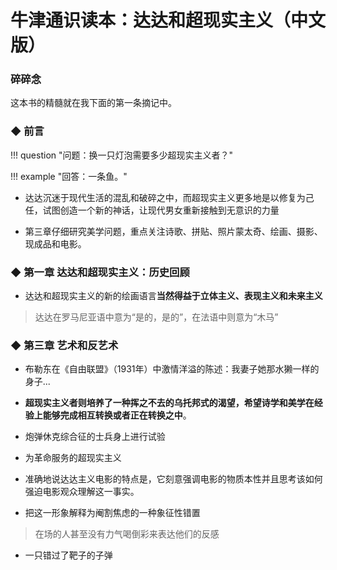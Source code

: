 # 牛津通识读本：达达和超现实主义（中文版）

### 碎碎念

这本书的精髓就在我下面的第一条摘记中。

### ◆  前言

!!! question "问题：换一只灯泡需要多少超现实主义者？"


!!! example "回答：一条鱼。"

-  达达沉迷于现代生活的混乱和破碎之中，而超现实主义更多地是以修复为己任，试图创造一个新的神话，让现代男女重新接触到无意识的力量

-  第三章仔细研究美学问题，重点关注诗歌、拼贴、照片蒙太奇、绘画、摄影、现成品和电影。


### ◆  第一章 达达和超现实主义：历史回顾

-  达达和超现实主义的新的绘画语言**当然得益于立体主义、表现主义和未来主义**

> 达达在罗马尼亚语中意为“是的，是的”，在法语中则意为“木马”


### ◆  第三章 艺术和反艺术

-  布勒东在《自由联盟》（1931年）中激情洋溢的陈述：我妻子她那水獭一样的身子...

-  **超现实主义者则培养了一种挥之不去的乌托邦式的渴望，希望诗学和美学在经验上能够完成相互转换或者正在转换之中**。

-  炮弹休克综合征的士兵身上进行试验

-  为革命服务的超现实主义

-  准确地说达达主义电影的特点是，它刻意强调电影的物质本性并且思考该如何强迫电影观众理解这一事实。

-  把这一形象解释为阉割焦虑的一种象征性错置

> 在场的人甚至没有力气喝倒彩来表达他们的反感
> 
- 一只错过了靶子的子弹